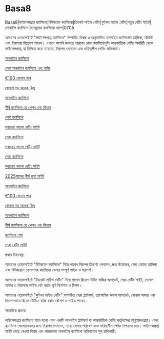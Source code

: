 # Basa8

Basa8|লাইসেন্সপ্রাপ্ত ক্যাসিনো|বিটকয়েন ক্যাসিনো|ক্রিকেট লাইভ বেটিং|ফুটবল লাইভ বেটিং|নতুন বেটিং সাইট|মোবাইল ক্যাসিনো|অ্যান্ড্রয়েড ক্যাসিনো অ্যাপ|0705

আমাদের ওয়েবসাইটে "লাইসেন্সপ্রাপ্ত ক্যাসিনো" সম্পর্কিত বিশ্বস্ত ও অনুমোদিত অনলাইন ক্যাসিনোর তালিকা, রিভিউ এবং নিরাপত্তা বিশ্লেষণ পাবেন। এখানে আপনি জানতে পারবেন কোন ক্যাসিনোগুলি আন্তর্জাতিক গেমিং অথরিটি থেকে লাইসেন্সপ্রাপ্ত, যা নিশ্চিত করে ন্যায্যতা, নিরাপদ লেনদেন এবং দায়িত্বশীল গেমিং অভিজ্ঞতা।

<a href="https://basa8hub.com/">অনলাইন ক্যাসিনো</a>

<a href="https://basa8hub.net/">সেরা অনলাইন ক্যাসিনো এবং বাজি</a>

<a href="https://basa8pro.com/">€100 বোনাস পান</a>

<a href="https://basa8pro.net/">বোনাস সহ অনেক কিছু</a>

<a href="https://basa8vip.net/">অনলাইন ক্যাসিনো</a>

<a href="https://basa8us.net/">শীর্ষ ক্যাসিনো তে খেলুন এবং জিতুন</a>

<a href="https://basa8vip.com/">সেরা ক্যাসিনো</a>

<a href="https://basa8us.com/">সবচেয়ে ভালো বেটিং সাইট</a>

<a href="https://basa8vip.com/">সেরা ক্যাসিনো</a>

<a href="https://basa8us.com/">সবচেয়ে ভালো বেটিং সাইট</a>

<a href="https://basa8vip.com/">সেরা ক্যাসিনো</a>

<a href="https://basa8us.com/">সবচেয়ে ভালো বেটিং সাইট</a>

<a href="https://basa8now.com/">2025সালের শীর্ষ জুয়া সাইট</a>

<a href="https://basa8now.net/">অনলাইন ক্যাসিনো </a>

<a href="https://basa8pro.com/">€100 বোনাস পান</a>

<a href="https://basa8pro.net/">বোনাস সহ অনেক কিছু</a>

<a href="https://basa8vip.net/">অনলাইন ক্যাসিনো</a>

<a href="https://basa8us.net/">শীর্ষ ক্যাসিনো তে খেলুন এবং জিতুন</a>

<a href="https://basa8pc.com/">ক্যাসিনো গেম</a>

<a href="https://basa8pc.net/">সেরা বেটিং সাইট</a>

প্রধান বিষয়বস্তু:

আমাদের ওয়েবসাইটে "বিটকয়েন ক্যাসিনো" নিয়ে পাবেন নিরাপদ ক্রিপ্টো লেনদেন, দ্রুত উত্তোলন, সেরা গেমের তালিকা এবং বিটকয়েনে বোনাসসহ ক্যাসিনো খেলার সম্পূর্ণ গাইড ও পরামর্শ।

আমাদের ওয়েবসাইটে "ক্রিকেট লাইভ বেটিং" নিয়ে পাবেন রিয়েল-টাইম বাজির আপডেট, সেরা বেটিং সাইট, বোনাস অফার ও নিরাপদে লাইভ বেট করার পূর্ণ নির্দেশনা ও টিপস।

আমাদের ওয়েবসাইটে "ফুটবল লাইভ বেটিং" সম্পর্কিত সেরা প্ল্যাটফর্ম, তাৎক্ষণিক অডস আপডেট, বোনাস অফার এবং নিরাপদভাবে রিয়েল-টাইমে বাজি ধরার কৌশল ও গাইড পাবেন।

সামাজিক প্রভাব:

লাইসেন্সপ্রাপ্ত ক্যাসিনো মানে হলো এমন একটি অনলাইন প্ল্যাটফর্ম যা আন্তর্জাতিক গেমিং কর্তৃপক্ষের অনুমোদনপ্রাপ্ত। এসব ক্যাসিনো খেলোয়াড়দের জন্য নিরাপদ লেনদেন, ন্যায্য খেলার পরিবেশ এবং দায়িত্বশীল গেমিং নিশ্চয়তা দেয়। লাইসেন্সপ্রাপ্ত সাইট বেছে নেওয়া বিশ্বস্ত এবং লাভজনক অনলাইন ক্যাসিনো অভিজ্ঞতার মূল চাবিকাঠি।
